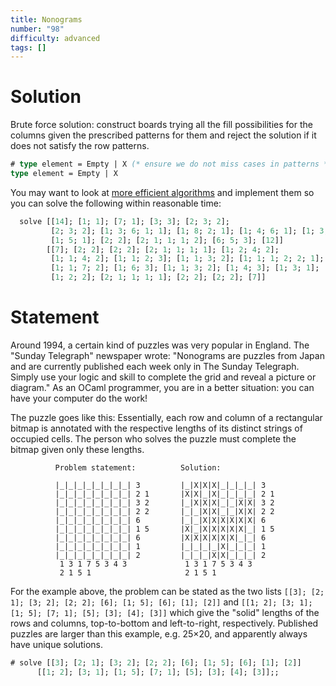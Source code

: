 ```yaml
---
title: Nonograms
number: "98"
difficulty: advanced
tags: []
---
```


# Solution

Brute force solution: construct boards trying all the fill
possibilities for the columns given the prescribed patterns for them
and reject the solution if it does not satisfy the row patterns.


```ocaml
# type element = Empty | X (* ensure we do not miss cases in patterns *)
type element = Empty | X
```

You may want to look at
[more efficient algorithms](http://link.springer.com/article/10.1007%2Fs10489-009-0200-0)
and implement them so you can solve the following within reasonable time:

<!-- $MDX skip -->
```ocaml
  solve [[14]; [1; 1]; [7; 1]; [3; 3]; [2; 3; 2];
         [2; 3; 2]; [1; 3; 6; 1; 1]; [1; 8; 2; 1]; [1; 4; 6; 1]; [1; 3; 2; 5; 1; 1];
         [1; 5; 1]; [2; 2]; [2; 1; 1; 1; 2]; [6; 5; 3]; [12]]
        [[7]; [2; 2]; [2; 2]; [2; 1; 1; 1; 1]; [1; 2; 4; 2];
         [1; 1; 4; 2]; [1; 1; 2; 3]; [1; 1; 3; 2]; [1; 1; 1; 2; 2; 1]; [1; 1; 5; 1; 2];
         [1; 1; 7; 2]; [1; 6; 3]; [1; 1; 3; 2]; [1; 4; 3]; [1; 3; 1];
         [1; 2; 2]; [2; 1; 1; 1; 1]; [2; 2]; [2; 2]; [7]]
```

# Statement

Around 1994, a certain kind of puzzles was very popular in England. The
"Sunday Telegraph" newspaper wrote: "Nonograms are puzzles from Japan
and are currently published each week only in The Sunday Telegraph.
Simply use your logic and skill to complete the grid and reveal a
picture or diagram." As an OCaml programmer, you are in a better
situation: you can have your computer do the work!

The puzzle goes like this: Essentially, each row and column of a
rectangular bitmap is annotated with the respective lengths of its
distinct strings of occupied cells. The person who solves the puzzle
must complete the bitmap given only these lengths.

```text
          Problem statement:          Solution:

          |_|_|_|_|_|_|_|_| 3         |_|X|X|X|_|_|_|_| 3
          |_|_|_|_|_|_|_|_| 2 1       |X|X|_|X|_|_|_|_| 2 1
          |_|_|_|_|_|_|_|_| 3 2       |_|X|X|X|_|_|X|X| 3 2
          |_|_|_|_|_|_|_|_| 2 2       |_|_|X|X|_|_|X|X| 2 2
          |_|_|_|_|_|_|_|_| 6         |_|_|X|X|X|X|X|X| 6
          |_|_|_|_|_|_|_|_| 1 5       |X|_|X|X|X|X|X|_| 1 5
          |_|_|_|_|_|_|_|_| 6         |X|X|X|X|X|X|_|_| 6
          |_|_|_|_|_|_|_|_| 1         |_|_|_|_|X|_|_|_| 1
          |_|_|_|_|_|_|_|_| 2         |_|_|_|X|X|_|_|_| 2
           1 3 1 7 5 3 4 3             1 3 1 7 5 3 4 3
           2 1 5 1                     2 1 5 1
```

For the example above, the problem can be stated as the two lists
`[[3]; [2; 1]; [3; 2]; [2; 2]; [6]; [1; 5]; [6]; [1]; [2]]` and
`[[1; 2]; [3; 1]; [1; 5]; [7; 1]; [5]; [3]; [4]; [3]]` which give the "solid"
lengths of the rows and columns, top-to-bottom and left-to-right,
respectively. Published puzzles are larger than this example, e.g.
25×20, and apparently always have unique solutions.

<!-- $MDX skip -->
```ocaml
# solve [[3]; [2; 1]; [3; 2]; [2; 2]; [6]; [1; 5]; [6]; [1]; [2]]
      [[1; 2]; [3; 1]; [1; 5]; [7; 1]; [5]; [3]; [4]; [3]];;
```
